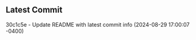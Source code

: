
## Latest Commit
30c1c5e - Update README with latest commit info (2024-08-29 17:00:07 -0400) <Yunxi-Zhou>
